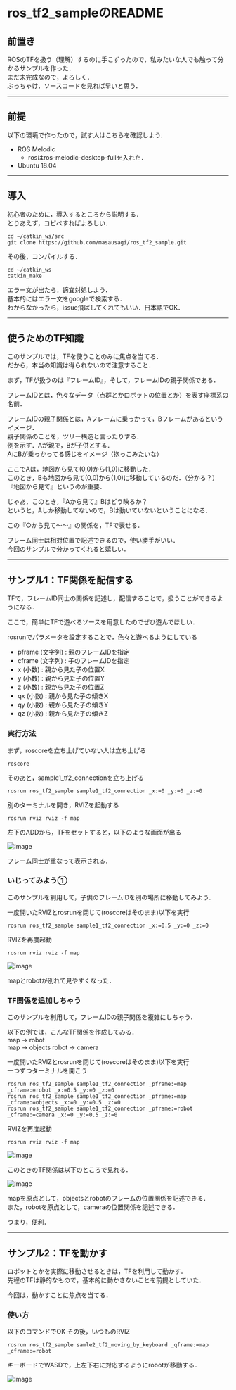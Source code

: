 # ros_tf2_sampleのREADME

## 前置き
ROSのTFを扱う（理解）するのに手こずったので，私みたいな人でも触って分かるサンプルを作った．   
まだ未完成なので，よろしく．  
ぶっちゃけ，ソースコードを見れば早いと思う．

---
## 前提

以下の環境で作ったので，試す人はこちらを確認しよう．

- ROS Melodic
  - rosはros-melodic-desktop-fullを入れた．
- Ubuntu 18.04
---
## 導入

初心者のために，導入するところから説明する．  
とりあえず，コピペすればよろしい．

```
cd ~/catkin_ws/src
git clone https://github.com/masausagi/ros_tf2_sample.git
```

その後，コンパイルする．
```
cd ~/catkin_ws
catkin_make
```
エラー文が出たら，適宜対処しよう．  
基本的にはエラー文をgoogleで検索する．  
わからなかったら，issue飛ばしてくれてもいい．日本語でOK．

---
## 使うためのTF知識

このサンプルでは，TFを使うことのみに焦点を当てる．  
だから，本当の知識は得られないので注意すること．  

まず，TFが扱うのは『フレームID』，そして，フレームIDの親子関係である．  

フレームIDとは，色々なデータ（点群とかロボットの位置とか）を表す座標系の名前．  

フレームIDの親子関係とは，Aフレームに乗っかって，Bフレームがあるというイメージ．  
親子関係のことを，ツリー構造と言ったりする．  
例を示す．Aが親で，Bが子供とする．  
AにBが乗っかってる感じをイメージ（抱っこみたいな）  

ここでAは，地図から見て(0,0)から(1,0)に移動した．  
このとき，Bも地図から見て(0,0)から(1,0)に移動しているのだ．（分かる？）  
『地図から見て』というのが重要．  

じゃあ，このとき，『Aから見て』Bはどう映るか？  
というと，Aしか移動してないので，Bは動いていないということになる．

この『○から見て〜〜』の関係を，TFで表せる．

フレーム同士は相対位置で記述できるので，使い勝手がいい．  
今回のサンプルで分かってくれると嬉しい．

---

## サンプル1：TF関係を配信する
TFで，フレームID同士の関係を記述し，配信することで，扱うことができるようになる．

ここで，簡単にTFで遊べるソースを用意したのでぜひ遊んでほしい．  

rosrunでパラメータを設定することで，色々と遊べるようにしている
- pframe (文字列) : 親のフレームIDを指定  
- cframe (文字列) : 子のフレームIDを指定  
- x (小数) : 親から見た子の位置X  
- y (小数) : 親から見た子の位置Y  
- z (小数) : 親から見た子の位置Z  
- qx (小数) : 親から見た子の傾きX  
- qy (小数) : 親から見た子の傾きY  
- qz (小数) : 親から見た子の傾きZ  

### 実行方法

まず，roscoreを立ち上げていない人は立ち上げる

```
roscore
```
そのあと，sample1_tf2_connectionを立ち上げる  
```
rosrun ros_tf2_sample sample1_tf2_connection _x:=0 _y:=0 _z:=0
```
別のターミナルを開き，RVIZを起動する
```
rosrun rviz rviz -f map
```
左下のADDから，TFをセットすると，以下のような画面が出る

![](images/sample1_tf2_connection1.png "image")

フレーム同士が重なって表示される．

### いじってみよう①

このサンプルを利用して，子供のフレームIDを別の場所に移動してみよう．  

一度開いたRVIZとrosrunを閉じて(roscoreはそのまま)以下を実行
```
rosrun ros_tf2_sample sample1_tf2_connection _x:=0.5 _y:=0 _z:=0 
```
RVIZを再度起動
```
rosrun rviz rviz -f map
```
![](images/sample1_tf2_connection2.png "image")

mapとrobotが別れて見やすくなった．

### TF関係を追加しちゃう

このサンプルを利用して，フレームIDの親子関係を複雑にしちゃう．  

以下の例では，こんなTF関係を作成してみる．  
map → robot  
map → objects
robot → camera  

一度開いたRVIZとrosrunを閉じて(roscoreはそのまま)以下を実行  
一つずつターミナルを開こう
```
rosrun ros_tf2_sample sample1_tf2_connection _pframe:=map _cframe:=robot _x:=0.5 _y:=0 _z:=0
rosrun ros_tf2_sample sample1_tf2_connection _pframe:=map _cframe:=objects _x:=0 _y:=0.5 _z:=0
rosrun ros_tf2_sample sample1_tf2_connection _pframe:=robot _cframe:=camera _x:=0 _y:=0.5 _z:=0
```
RVIZを再度起動
```
rosrun rviz rviz -f map
```

![](images/sample1_tf2_connection3.png "image")

このときのTF関係は以下のところで見れる．

![](images/sample1_tf2_tf_tree.png "image")

mapを原点として，objectsとrobotのフレームの位置関係を記述できる．  
また，robotを原点として，cameraの位置関係を記述できる．

つまり，便利．

---

## サンプル2：TFを動かす

ロボットとかを実際に移動させるときは，TFを利用して動かす．  
先程のTFは静的なもので，基本的に動かさないことを前提としていた．  

今回は，動かすことに焦点を当てる．

### 使い方

以下のコマンドでOK その後，いつものRVIZ
```
rosrun ros_tf2_sample samle2_tf2_moving_by_keyboard _qframe:=map _cframe:=robot
```
キーボードでWASDで，上左下右に対応するようにrobotが移動する．

![](images/sample2_tf2_moving.png "image")

